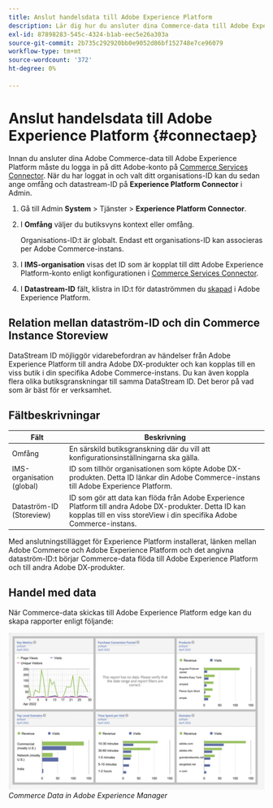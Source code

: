 ```yaml
---
title: Anslut handelsdata till Adobe Experience Platform
description: Lär dig hur du ansluter dina Commerce-data till Adobe Experience Platform.
exl-id: 87898283-545c-4324-b1ab-eec5e26a303a
source-git-commit: 2b735c292920bb0e9052d86bf152748e7ce96079
workflow-type: tm+mt
source-wordcount: '372'
ht-degree: 0%

---
```


# Anslut handelsdata till Adobe Experience Platform {#connectaep}

Innan du ansluter dina Adobe Commerce-data till Adobe Experience Platform måste du logga in på ditt Adobe-konto på [Commerce Services Connector](../landing/saas.md#organizationid). När du har loggat in och valt ditt organisations-ID kan du sedan ange omfång och datastream-ID på **Experience Platform Connector** i Admin.

1. Gå till Admin **System** > Tjänster > **Experience Platform Connector**.

1. I **Omfång** väljer du butiksvyns kontext eller omfång.

   Organisations-ID:t är globalt. Endast ett organisations-ID kan associeras per Adobe Commerce-instans.

1. I **IMS-organisation** visas det ID som är kopplat till ditt Adobe Experience Platform-konto enligt konfigurationen i [Commerce Services Connector](../landing/saas.md#organizationid).

1. I **Datastream-ID** fält, klistra in ID:t för dataströmmen du [skapad](https://experienceleague.adobe.com/docs/experience-platform/edge/fundamentals/datastreams.html) i Adobe Experience Platform.

## Relation mellan dataström-ID och din Commerce Instance Storeview

DataStream ID möjliggör vidarebefordran av händelser från Adobe Experience Platform till andra Adobe DX-produkter och kan kopplas till en viss butik i din specifika Adobe Commerce-instans. Du kan även koppla flera olika butiksgranskningar till samma DataStream ID. Det beror på vad som är bäst för er verksamhet.

## Fältbeskrivningar

| Fält | Beskrivning |
|--- |--- |
| Omfång | En särskild butiksgranskning där du vill att konfigurationsinställningarna ska gälla. |
| IMS-organisation (global) | ID som tillhör organisationen som köpte Adobe DX-produkten. Detta ID länkar din Adobe Commerce-instans till Adobe Experience Platform. |
| Dataström-ID (Storeview) | ID som gör att data kan flöda från Adobe Experience Platform till andra Adobe DX-produkter. Detta ID kan kopplas till en viss storeView i din specifika Adobe Commerce-instans. |

Med anslutningstillägget för Experience Platform installerat, länken mellan Adobe Commerce och Adobe Experience Platform och det angivna dataström-ID:t börjar Commerce-data flöda till Adobe Experience Platform och till andra Adobe DX-produkter.

## Handel med data

När Commerce-data skickas till Adobe Experience Platform edge kan du skapa rapporter enligt följande:

![Commerce Data in Adobe Experience Manager](assets/aem-data-1.png)
_Commerce Data in Adobe Experience Manager_
